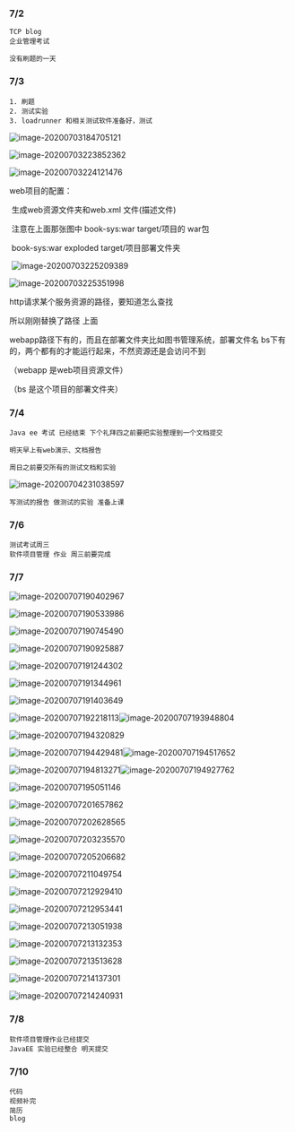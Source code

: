 ### 7/2

```
TCP blog 
企业管理考试

没有刷题的一天
```

### 7/3

```
1. 刷题
2. 测试实验
3. loadrunner 和相关测试软件准备好，测试
```

![image-20200703184705121](C:\Users\Administrator\AppData\Roaming\Typora\typora-user-images\image-20200703184705121.png)

![image-20200703223852362](C:\Users\Administrator\AppData\Roaming\Typora\typora-user-images\image-20200703223852362.png)



![image-20200703224121476](C:\Users\Administrator\AppData\Roaming\Typora\typora-user-images\image-20200703224121476.png)

web项目的配置：

​	生成web资源文件夹和web.xml 文件(描述文件)

​	注意在上面那张图中 book-sys:war   target/项目的 war包

​										book-sys:war exploded   target/项目部署文件夹

​	![image-20200703225209389](C:\Users\Administrator\AppData\Roaming\Typora\typora-user-images\image-20200703225209389.png)

  ![image-20200703225351998](C:\Users\Administrator\AppData\Roaming\Typora\typora-user-images\image-20200703225351998.png)

http请求某个服务资源的路径，要知道怎么查找

所以刚刚替换了路径  上面

webapp路径下有的，而且在部署文件夹比如图书管理系统，部署文件名 bs下有的，两个都有的才能运行起来，不然资源还是会访问不到

（webapp 是web项目资源文件）

（bs 是这个项目的部署文件夹）

### 7/4

```
Java ee 考试 已经结束 下个礼拜四之前要把实验整理到一个文档提交

明天早上有web演示、文档报告

周日之前要交所有的测试文档和实验
```

![image-20200704231038597](C:\Users\Administrator\AppData\Roaming\Typora\typora-user-images\image-20200704231038597.png)

```
写测试的报告 做测试的实验 准备上课
```

### 7/6

```
测试考试周三
软件项目管理 作业 周三前要完成
```

### 7/7

![image-20200707190402967](C:\Users\Administrator\AppData\Roaming\Typora\typora-user-images\image-20200707190402967.png)

![image-20200707190533986](C:\Users\Administrator\AppData\Roaming\Typora\typora-user-images\image-20200707190533986.png)

![image-20200707190745490](C:\Users\Administrator\AppData\Roaming\Typora\typora-user-images\image-20200707190745490.png)

![image-20200707190925887](C:\Users\Administrator\AppData\Roaming\Typora\typora-user-images\image-20200707190925887.png)

![image-20200707191244302](C:\Users\Administrator\AppData\Roaming\Typora\typora-user-images\image-20200707191244302.png)

![image-20200707191344961](C:\Users\Administrator\AppData\Roaming\Typora\typora-user-images\image-20200707191344961.png)

![image-20200707191403649](C:\Users\Administrator\AppData\Roaming\Typora\typora-user-images\image-20200707191403649.png)

![image-20200707192218113](C:\Users\Administrator\AppData\Roaming\Typora\typora-user-images\image-20200707192218113.png)![image-20200707193948804](C:\Users\Administrator\AppData\Roaming\Typora\typora-user-images\image-20200707193948804.png)

![image-20200707194320829](C:\Users\Administrator\AppData\Roaming\Typora\typora-user-images\image-20200707194320829.png)

![image-20200707194429481](C:\Users\Administrator\AppData\Roaming\Typora\typora-user-images\image-20200707194429481.png)![image-20200707194517652](C:\Users\Administrator\AppData\Roaming\Typora\typora-user-images\image-20200707194517652.png)

![image-20200707194813271](C:\Users\Administrator\AppData\Roaming\Typora\typora-user-images\image-20200707194813271.png)![image-20200707194927762](C:\Users\Administrator\AppData\Roaming\Typora\typora-user-images\image-20200707194927762.png)

![image-20200707195051146](C:\Users\Administrator\AppData\Roaming\Typora\typora-user-images\image-20200707195051146.png)

![image-20200707201657862](C:\Users\Administrator\AppData\Roaming\Typora\typora-user-images\image-20200707201657862.png)

![image-20200707202628565](C:\Users\Administrator\AppData\Roaming\Typora\typora-user-images\image-20200707202628565.png)

![image-20200707203235570](C:\Users\Administrator\AppData\Roaming\Typora\typora-user-images\image-20200707203235570.png)

![image-20200707205206682](C:\Users\Administrator\AppData\Roaming\Typora\typora-user-images\image-20200707205206682.png)

![image-20200707211049754](C:\Users\Administrator\AppData\Roaming\Typora\typora-user-images\image-20200707211049754.png)

![image-20200707212929410](C:\Users\Administrator\AppData\Roaming\Typora\typora-user-images\image-20200707212929410.png)

![image-20200707212953441](C:\Users\Administrator\AppData\Roaming\Typora\typora-user-images\image-20200707212953441.png)

![image-20200707213051938](C:\Users\Administrator\AppData\Roaming\Typora\typora-user-images\image-20200707213051938.png)

![image-20200707213132353](C:\Users\Administrator\AppData\Roaming\Typora\typora-user-images\image-20200707213132353.png)

![image-20200707213513628](C:\Users\Administrator\AppData\Roaming\Typora\typora-user-images\image-20200707213513628.png)

![image-20200707214137301](C:\Users\Administrator\AppData\Roaming\Typora\typora-user-images\image-20200707214137301.png)

![image-20200707214240931](C:\Users\Administrator\AppData\Roaming\Typora\typora-user-images\image-20200707214240931.png)

### 7/8

```
软件项目管理作业已经提交
JavaEE 实验已经整合 明天提交
```

### 7/10

```
代码
视频补完
简历
blog
```

